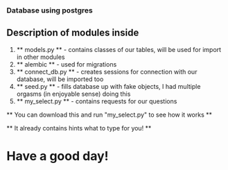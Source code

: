 ### Database using postgres

## Description of modules inside

1. ** models.py ** - contains classes of our tables, will be used for import in other modules
2. ** alembic ** - used for migrations
3. ** connect_db.py ** - creates sessions for connection with our database, will be imported too
4. ** seed.py ** - fills database up with fake objects, I had multiple orgasms (in enjoyable sense) doing this
5. ** my_select.py ** - contains requests for our questions

** You can download this and run "my_select.py" to see how it works **

** It already contains hints what to type for you! **

# Have a good day!

